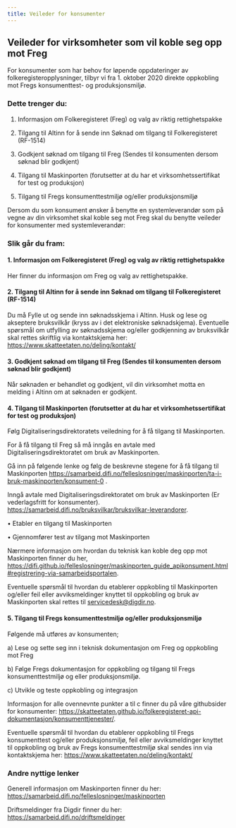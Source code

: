 ```yaml
---
title: Veileder for konsumenter
---
```


## Veileder for virksomheter som vil koble seg opp mot Freg

For konsumenter som har behov for løpende oppdateringer av folkeregisteropplysninger, tilbyr vi fra 1. oktober 2020 direkte oppkobling mot Fregs konsumenttest- og produksjonsmiljø. 

### Dette trenger du:

1.	Informasjon om Folkeregisteret (Freg) og valg av riktig rettighetspakke

2.	Tilgang til Altinn  for å sende inn Søknad om tilgang til Folkeregisteret (RF-1514)

3.	Godkjent søknad om tilgang til Freg (Sendes til konsumenten dersom søknad blir godkjent)

4.	Tilgang til Maskinporten (forutsetter at du har et virksomhetssertifikat for test og produksjon)

5.	Tilgang til Fregs konsumenttestmiljø og/eller produksjonsmiljø

Dersom du som konsument ønsker å benytte en systemleverandør som på vegne av din virksomhet skal koble seg mot Freg skal du benytte veileder for konsumenter med systemleverandør:  

### Slik går du fram:

#### 1.	Informasjon om Folkeregisteret (Freg) og valg av riktig rettighetspakke   
Her finner du informasjon om Freg og valg av rettighetspakke.  

#### 2. Tilgang til Altinn for å sende inn Søknad om tilgang til Folkeregisteret (RF-1514) 
Du må Fylle ut og sende inn søknadsskjema i  Altinn. Husk og lese og akseptere bruksvilkår (kryss av i det elektroniske søknadskjema).
Eventuelle spørsmål om utfylling av søknadsskjema og/eller godkjenning av bruksvilkår skal rettes skriftlig via kontaktskjema her: https://www.skatteetaten.no/deling/kontakt/

#### 3. Godkjent søknad om tilgang til Freg (Sendes til konsumenten dersom søknad blir godkjent)
Når søknaden er behandlet og godkjent, vil din virksomhet motta en melding i Altinn om at søknaden er godkjent. 

#### 4. Tilgang til Maskinporten (forutsetter at du har et virksomhetssertifikat for test og produksjon)
Følg Digitaliseringsdirektoratets veiledning for å få tilgang til Maskinporten.

For å få tilgang til Freg så må inngås en avtale med Digitaliseringsdirektoratet om bruk av Maskinporten. 

Gå inn på følgende lenke og følg de beskrevne stegene for å få tilgang til Maskinporten https://samarbeid.difi.no/felleslosninger/maskinporten/ta-i-bruk-maskinporten/konsument-0 .

Inngå avtale med Digitaliseringsdirektoratet om bruk av Maskinporten (Er vederlagsfritt for konsumenter). https://samarbeid.difi.no/bruksvilkar/bruksvilkar-leverandorer. 

•	Etabler en tilgang til Maskinporten

•	Gjennomfører test av tilgang mot Maskinporten

Nærmere informasjon om hvordan du teknisk kan koble deg opp mot Maskinporten finner du her, https://difi.github.io/felleslosninger/maskinporten_guide_apikonsument.html#registrering-via-samarbeidsportalen.

Eventuelle spørsmål til hvordan du etablerer oppkobling til Maskinporten og/eller feil eller avviksmeldinger knyttet til oppkobling og bruk av Maskinporten skal rettes til servicedesk@digdir.no.

#### 5. Tilgang til Fregs konsumenttestmiljø og/eller produksjonsmiljø
Følgende må utføres av konsumenten;

a)	Lese og sette seg inn i teknisk dokumentasjon om Freg og oppkobling mot Freg

b)	Følge Fregs dokumentasjon for oppkobling og tilgang til Fregs konsumenttestmiljø og eller produksjonsmiljø.

c)	Utvikle og teste oppkobling og integrasjon

Informasjon for alle ovennevnte punkter a til c finner du på våre githubsider for konsumenter: https://skatteetaten.github.io/folkeregisteret-api-dokumentasjon/konsumenttjenester/.

Eventuelle spørsmål til hvordan du etablerer oppkobling til Fregs konsumenttest og/eller produksjonsmiljø, feil eller avviksmeldinger knyttet til oppkobling og bruk av Fregs konsumenttestmiljø skal sendes inn via kontaktskjema her: https://www.skatteetaten.no/deling/kontakt/

### Andre nyttige lenker

Generell informasjon om Maskinporten finner du her: https://samarbeid.difi.no/felleslosninger/maskinporten

Driftsmeldinger fra Digdir finner du her: https://samarbeid.difi.no/driftsmeldinger
